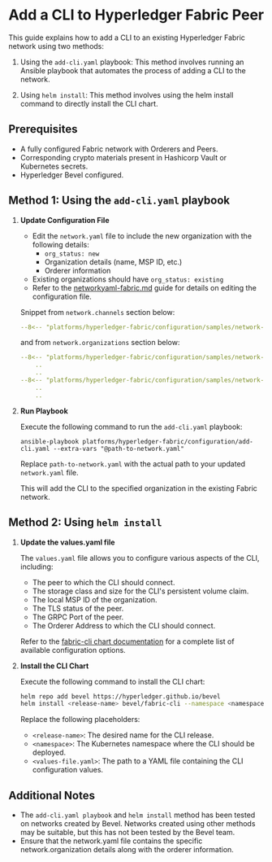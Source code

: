 [//]: # (##############################################################################################)
[//]: # (Copyright Accenture. All Rights Reserved.)
[//]: # (SPDX-License-Identifier: Apache-2.0)
[//]: # (##############################################################################################)

# Add a CLI to Hyperledger Fabric Peer

This guide explains how to add a CLI to an existing Hyperledger Fabric network using two methods:

1. Using the `add-cli.yaml` playbook: This method involves running an Ansible playbook that automates the process of adding a CLI to the network.

1. Using `helm install`: This method involves using the helm install command to directly install the CLI chart.

## Prerequisites

- A fully configured Fabric network with Orderers and Peers. 
- Corresponding crypto materials present in Hashicorp Vault or Kubernetes secrets.
- Hyperledger Bevel configured.

## Method 1: Using the `add-cli.yaml` playbook

1. **Update Configuration File**

    - Edit the `network.yaml` file to include the new organization with the following details:
		- `org_status: new`
		- Organization details (name, MSP ID, etc.)
		- Orderer information
	- Existing organizations should have `org_status: existing`
    - Refer to the [networkyaml-fabric.md](../networkyaml-fabric.md) guide for details on editing the configuration file.

	Snippet from `network.channels` section below:
	```yaml
	--8<-- "platforms/hyperledger-fabric/configuration/samples/network-fabric-add-organization.yaml:65:139"
	```

	and from `network.organizations` section below:

	```yaml
	--8<-- "platforms/hyperledger-fabric/configuration/samples/network-fabric-add-organization.yaml:143:155"
		..
		..
	--8<-- "platforms/hyperledger-fabric/configuration/samples/network-fabric-add-organization.yaml:406:414"
		..
		..
	```

1. **Run Playbook**
	
	Execute the following command to run the `add-cli.yaml` playbook:

	```
	ansible-playbook platforms/hyperledger-fabric/configuration/add-cli.yaml --extra-vars "@path-to-network.yaml"
	```
	Replace `path-to-network.yaml` with the actual path to your updated `network.yaml` file.

	This will add the CLI to the specified organization in the existing Fabric network.

## Method 2: Using `helm install`

1. **Update the values.yaml file**
	
	The `values.yaml` file allows you to configure various aspects of the CLI, including:
	
	- The peer to which the CLI should connect.
	- The storage class and size for the CLI's persistent volume claim.
	- The local MSP ID of the organization.
	- The TLS status of the peer.
	- The GRPC Port of the peer.
	- The Orderer Address to which the CLI should connect.

	Refer to the [fabric-cli chart documentation](https://github.com/hyperledger/bevel/tree/main/platforms/hyperledger-fabric/charts/fabric-cli) for a complete list of available configuration options.

1. **Install the CLI Chart**

	Execute the following command to install the CLI chart:
	```bash
	helm repo add bevel https://hyperledger.github.io/bevel
	helm install <release-name> bevel/fabric-cli --namespace <namespace> --values <values-file.yaml>
	```
	Replace the following placeholders:

	- `<release-name>`: The desired name for the CLI release.
	- `<namespace>`: The Kubernetes namespace where the CLI should be deployed.
	- `<values-file.yaml>`: The path to a YAML file containing the CLI configuration values.

## Additional Notes
- The `add-cli.yaml playbook` and `helm install` method has been tested on networks created by Bevel. Networks created using other methods may be suitable, but this has not been tested by the Bevel team.
- Ensure that the network.yaml file contains the specific network.organization details along with the orderer information.
